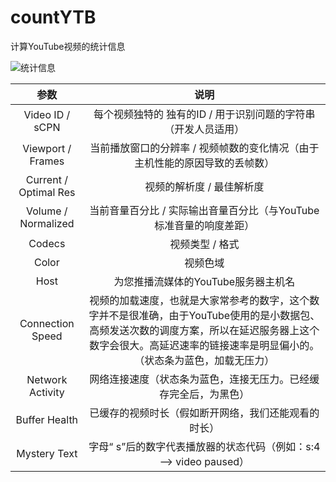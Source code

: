 # countYTB
计算YouTube视频的统计信息

![统计信息](https://img2020.cnblogs.com/blog/1681961/202103/1681961-20210308095705849-1452220001.png)

|参数|说明|
|:---:|:---:|
|Video ID / sCPN|每个视频独特的 独有的ID / 用于识别问题的字符串（开发人员适用）|
|Viewport / Frames|当前播放窗口的分辨率 / 视频帧数的变化情况（由于主机性能的原因导致的丢帧数）|
|Current / Optimal Res|视频的解析度 / 最佳解析度|
|Volume / Normalized|当前音量百分比 / 实际输出音量百分比（与YouTube标准音量的响度差距）|
|Codecs|视频类型 / 格式|
|Color|视频色域|
|Host|为您推播流媒体的YouTube服务器主机名|
|Connection Speed|视频的加载速度，也就是大家常参考的数字，这个数字并不是很准确，由于YouTube使用的是小数据包、高频发送次数的调度方案，所以在延迟服务器上这个数字会很大。高延迟速率的链接速率是明显偏小的。（状态条为蓝色，加载无压力）|
|Network Activity|网络连接速度（状态条为蓝色，连接无压力。已经缓存完全后，为黑色）|
|Buffer Health|已缓存的视频时长（假如断开网络，我们还能观看的时长）|
|Mystery Text|字母“ s”后的数字代表播放器的状态代码（例如：s:4 --> video paused）|